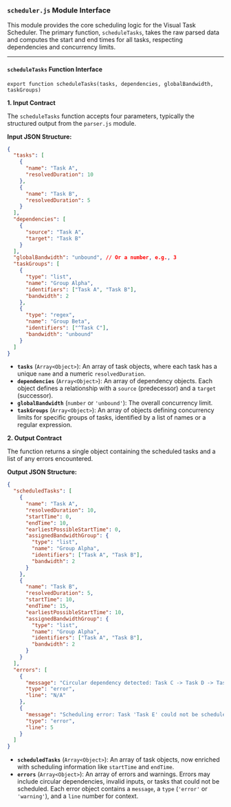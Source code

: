 ### `scheduler.js` Module Interface

This module provides the core scheduling logic for the Visual Task Scheduler. The primary function, `scheduleTasks`, takes the raw parsed data and computes the start and end times for all tasks, respecting dependencies and concurrency limits.

-----

#### `scheduleTasks` Function Interface

`export function scheduleTasks(tasks, dependencies, globalBandwidth, taskGroups)`

**1. Input Contract**

The `scheduleTasks` function accepts four parameters, typically the structured output from the `parser.js` module.

**Input JSON Structure:**

```json
{
  "tasks": [
    {
      "name": "Task A",
      "resolvedDuration": 10
    },
    {
      "name": "Task B",
      "resolvedDuration": 5
    }
  ],
  "dependencies": [
    {
      "source": "Task A",
      "target": "Task B"
    }
  ],
  "globalBandwidth": "unbound", // Or a number, e.g., 3
  "taskGroups": [
    {
      "type": "list",
      "name": "Group Alpha",
      "identifiers": ["Task A", "Task B"],
      "bandwidth": 2
    },
    {
      "type": "regex",
      "name": "Group Beta",
      "identifiers": ["^Task C"],
      "bandwidth": "unbound"
    }
  ]
}
```

  * **`tasks`** (`Array<Object>`): An array of task objects, where each task has a unique `name` and a numeric `resolvedDuration`.
  * **`dependencies`** (`Array<Object>`): An array of dependency objects. Each object defines a relationship with a `source` (predecessor) and a `target` (successor).
  * **`globalBandwidth`** (`number` or `'unbound'`): The overall concurrency limit.
  * **`taskGroups`** (`Array<Object>`): An array of objects defining concurrency limits for specific groups of tasks, identified by a list of names or a regular expression.

**2. Output Contract**

The function returns a single object containing the scheduled tasks and a list of any errors encountered.

**Output JSON Structure:**

```json
{
  "scheduledTasks": [
    {
      "name": "Task A",
      "resolvedDuration": 10,
      "startTime": 0,
      "endTime": 10,
      "earliestPossibleStartTime": 0,
      "assignedBandwidthGroup": {
        "type": "list",
        "name": "Group Alpha",
        "identifiers": ["Task A", "Task B"],
        "bandwidth": 2
      }
    },
    {
      "name": "Task B",
      "resolvedDuration": 5,
      "startTime": 10,
      "endTime": 15,
      "earliestPossibleStartTime": 10,
      "assignedBandwidthGroup": {
        "type": "list",
        "name": "Group Alpha",
        "identifiers": ["Task A", "Task B"],
        "bandwidth": 2
      }
    }
  ],
  "errors": [
    {
      "message": "Circular dependency detected: Task C -> Task D -> Task C",
      "type": "error",
      "line": "N/A"
    },
    {
      "message": "Scheduling error: Task 'Task E' could not be scheduled.",
      "type": "error",
      "line": 5
    }
  ]
}
```

  * **`scheduledTasks`** (`Array<Object>`): An array of task objects, now enriched with scheduling information like `startTime` and `endTime`.
  * **`errors`** (`Array<Object>`): An array of errors and warnings. Errors may include circular dependencies, invalid inputs, or tasks that could not be scheduled. Each error object contains a `message`, a `type` (`'error'` or `'warning'`), and a `line` number for context.